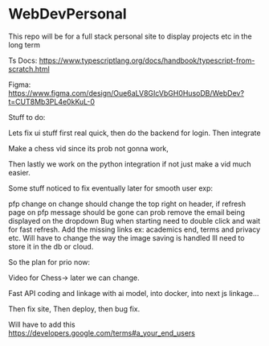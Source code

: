 # WebDevPersonal
This repo will be for a full stack personal site to display projects etc in the long term


Ts Docs: https://www.typescriptlang.org/docs/handbook/typescript-from-scratch.html


Figma: https://www.figma.com/design/Oue6aLV8GIcVbGH0HusoDB/WebDev?t=CUT8Mb3PL4e0kKuL-0



Stuff to do:

Lets fix ui stuff first real quick,
then do the backend for login.
Then integrate




Make a chess vid since its prob not gonna work,           

Then lastly we work on the python integration if not just make a vid much easier.

Some stuff noticed to fix eventually later for smooth user exp:

pfp change on change should change the top right on header,
if refresh page on pfp message should be gone
can prob remove the email being displayed on the dropdown
Bug when starting need to double click and wait for fast refresh.
Add the missing links ex: academics end, terms and privacy etc.
Will have to change the way the image saving is handled Ill need to store it in the db or cloud.


So the plan for prio now:


Video for Chess-> later we can change.

Fast API coding and linkage with ai model, into docker, into next js linkage...

Then fix site, Then deploy, then bug fix.

Will have to add this https://developers.google.com/terms#a_your_end_users


